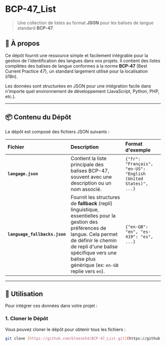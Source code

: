 # BCP-47_List

> Une collection de listes au format **JSON** pour les balises de langue standard **BCP-47**.

## 🧐 À propos

Ce dépôt fournit une ressource simple et facilement intégrable pour la gestion de l'identification des langues dans vos projets. Il contient des listes complètes des balises de langue conformes à la norme **BCP-47** (Best Current Practice 47), un standard largement utilisé pour la localisation (i18n).

Les données sont structurées en JSON pour une intégration facile dans n'importe quel environnement de développement (JavaScript, Python, PHP, etc.).

---

## 📦 Contenu du Dépôt

Le dépôt est composé des fichiers JSON suivants :

| Fichier | Description | Format d'exemple |
| :--- | :--- | :--- |
| **`langage.json`** | Contient la liste principale des balises BCP-47, souvent avec une description ou un nom associé. | `{"fr": "Français", "en-US": "English (United States)", ...}` |
| **`language_fallbacks.json`** | Fournit les structures de **fallback** (repli) linguistique, essentielles pour la gestion des préférences de langue. Cela permet de définir le chemin de repli d'une balise spécifique vers une balise plus générique (ex: `en-GB` replie vers `en`). | `{"en-GB": "en", "es-419": "es", ...}` |

---

## 🚀 Utilisation

Pour intégrer ces données dans votre projet :

### 1. Cloner le Dépôt

Vous pouvez cloner le dépôt pour obtenir tous les fichiers :

```bash
git clone [https://github.com/bleeze54/BCP-47_List.git](https://github.com/bleeze54/BCP-47_List.git)
